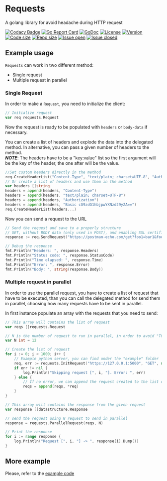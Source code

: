 # Requests

A golang library for avoid headache during HTTP request

[![Codacy Badge](https://api.codacy.com/project/badge/Grade/50714e195c544ab1b5e4e40d94a43998)](https://www.codacy.com/manual/alessiosavi/Requests?utm_source=github.com&amp;utm_medium=referral&amp;utm_content=alessiosavi/Requests&amp;utm_campaign=Badge_Grade)
[![Go Report Card](https://goreportcard.com/badge/github.com/alessiosavi/Requests)](https://goreportcard.com/report/github.com/alessiosavi/Requests) [![GoDoc](https://godoc.org/github.com/alessiosavi/Requests?status.svg)](https://godoc.org/github.com/alessiosavi/Requests) [![License](https://img.shields.io/github/license/alessiosavi/Requests)](https://img.shields.io/github/license/alessiosavi/Requests) [![Version](https://img.shields.io/github/v/tag/alessiosavi/Requests)](https://img.shields.io/github/v/tag/alessiosavi/Requests) [![Code size](https://img.shields.io/github/languages/code-size/alessiosavi/Requests)](https://img.shields.io/github/languages/code-size/alessiosavi/Requests) [![Repo size](https://img.shields.io/github/repo-size/alessiosavi/Requests)](https://img.shields.io/github/repo-size/alessiosavi/Requests) [![Issue open](https://img.shields.io/github/issues/alessiosavi/Requests)](https://img.shields.io/github/issues/alessiosavi/Requests)
[![Issue closed](https://img.shields.io/github/issues-closed/alessiosavi/Requests)](https://img.shields.io/github/issues-closed/alessiosavi/Requests)

## Example usage

`Requests` can work in two different method:

- Single request
- Multiple request in parallel

### Single Request

In order to make a `Request`, you need to initialize the client:

```go
// Initialize request
var req requests.Request
```

Now the request is ready to be populated with `headers` or `body-data` if necessary.

You can create a list of headers and explode the data into the delegated method. In alternative, you can pass a given number of headers to the method.  
***NOTE***: The headers have to be a "key:value" list so the first argument will be the key of the header, the one after will be the value.

```go
//Set custom headers directly in the method
req.CreateHeaderList("Content-Type", "text/plain; charset=UTF-8", "Authorization", "Basic cG9zdG1hbjpwYXNzd29yZA==")
// Or create a list of headers and use them in the method
var headers []string
headers = append(headers, "Content-Type")
headers = append(headers, "text/plain; charset=UTF-8")
headers = append(headers, "Authorization")
headers = append(headers, "Basic cG9zdG1hbjpwYXNzd29yZA==")
req.CreateHeaderList(headers...)
```

Now you can send a request to the URL

```go
// Send the request and save to a properly structure
// GET, without BODY data (only used in POST), and enabling SSL certificate validation (skipTLS: false)
response := req.SendRequest("https://postman-echo.com/get?foo1=bar1&foo2=bar2", "GET", nil, false)

// Debug the response
fmt.Println("Headers: ", response.Headers)
fmt.Println("Status code: ", response.StatusCode)
fmt.Println("Time elapsed: ", response.Time)
fmt.Println("Error: ", response.Error)
fmt.Println("Body: ", string(response.Body))
```

### Multiple request in parallel

In order to use the parallel request, you have to create a list of request that have to be executed, than you can call the delegated method for send them in parallel, choosing how many requests have to be sent in parallel.

In first instance populate an array with the requests that you need to send:

```go
// This array will contains the list of request
var reqs []requests.Request

// N is the number of request to run in parallel, in order to avoid "TO MANY OPEN FILES"
var N int = 12

// Create the list of request
for i := 0; i < 1000; i++ {
    // Example python server, you can find under the "example" folder
    req, err := requests.InitRequest("https://127.0.0.1:5000", "GET", nil, nil, i%2 == 0) // Alternate cert validation
    if err != nil {
        log.Println("Skipping request [", i, "]. Error: ", err)
    } else {
        // If no error, we can append the request created to the list of request that we need to send
        reqs = append(reqs, *req)
    }
}
```

```go
// This array will contains the response from the given request
var response []datastructure.Response

// send the request using N request to send in parallel
response = requests.ParallelRequest(reqs, N)

// Print the response
for i := range response {
    log.Println("Request [", i, "] -> ", response[i].Dump())
}
```

## More example

Please, refer to the [example code](example/req_example.go)
